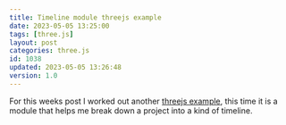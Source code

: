 ```yaml
---
title: Timeline module threejs example
date: 2023-05-05 13:25:00
tags: [three.js]
layout: post
categories: three.js
id: 1038
updated: 2023-05-05 13:26:48
version: 1.0
---
```


For this weeks post I worked out another [threejs example](/2021/02/19/threejs-examples/), this time it is a module that helps me break down a project into a kind of timeline.

<!-- more -->
